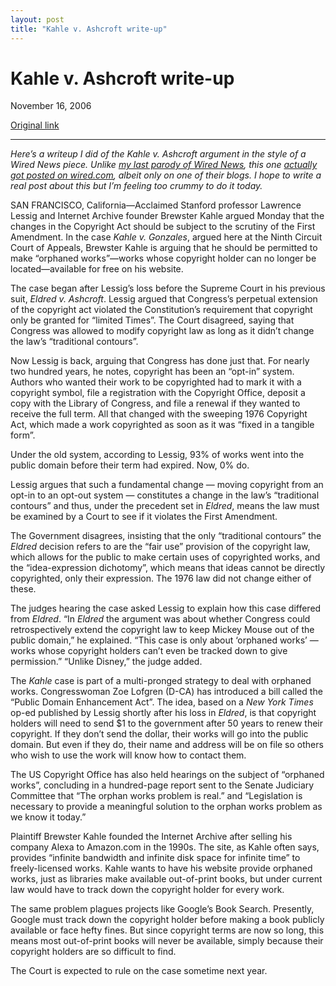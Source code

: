 ```yaml
---
layout: post
title: "Kahle v. Ashcroft write-up"
---
```

Kahle v. Ashcroft write-up
==========================

November 16, 2006

[Original link](http://www.aaronsw.com/weblog/kahlevashcroft)

* * * * *

*Here’s a writeup I did of the Kahle v. Ashcroft argument in the style
of a Wired News piece. Unlike [my last parody of Wired
News](http://www.aaronsw.com/weblog/startupschool), this one [actually
got posted on
wired.com](http://blog.wired.com/27bstroke6/2006/11/ringside_at_cop.html),
albeit only on one of their blogs. I hope to write a real post about
this but I’m feeling too crummy to do it today.*

SAN FRANCISCO, California—Acclaimed Stanford professor Lawrence Lessig
and Internet Archive founder Brewster Kahle argued Monday that the
changes in the Copyright Act should be subject to the scrutiny of the
First Amendment. In the case *Kahle v. Gonzales*, argued here at the
Ninth Circuit Court of Appeals, Brewster Kahle is arguing that he should
be permitted to make “orphaned works”—works whose copyright holder can
no longer be located—available for free on his website.

The case began after Lessig’s loss before the Supreme Court in his
previous suit, *Eldred v. Ashcroft*. Lessig argued that Congress’s
perpetual extension of the copyright act violated the Constitution’s
requirement that copyright only be granted for “limited Times”. The
Court disagreed, saying that Congress was allowed to modify copyright
law as long as it didn’t change the law’s “traditional contours”.

Now Lessig is back, arguing that Congress has done just that. For nearly
two hundred years, he notes, copyright has been an “opt-in” system.
Authors who wanted their work to be copyrighted had to mark it with a
copyright symbol, file a registration with the Copyright Office, deposit
a copy with the Library of Congress, and file a renewal if they wanted
to receive the full term. All that changed with the sweeping 1976
Copyright Act, which made a work copyrighted as soon as it was “fixed in
a tangible form”.

Under the old system, according to Lessig, 93% of works went into the
public domain before their term had expired. Now, 0% do.

Lessig argues that such a fundamental change — moving copyright from an
opt-in to an opt-out system — constitutes a change in the law’s
“traditional contours” and thus, under the precedent set in *Eldred*,
means the law must be examined by a Court to see if it violates the
First Amendment.

The Government disagrees, insisting that the only “traditional contours”
the *Eldred* decision refers to are the “fair use” provision of the
copyright law, which allows for the public to make certain uses of
copyrighted works, and the “idea-expression dichotomy”, which means that
ideas cannot be directly copyrighted, only their expression. The 1976
law did not change either of these.

The judges hearing the case asked Lessig to explain how this case
differed from *Eldred*. “In *Eldred* the argument was about whether
Congress could retrospectively extend the copyright law to keep Mickey
Mouse out of the public domain,” he explained. “This case is only about
‘orphaned works’ — works whose copyright holders can’t even be tracked
down to give permission.” “Unlike Disney,” the judge added.

The *Kahle* case is part of a multi-pronged strategy to deal with
orphaned works. Congresswoman Zoe Lofgren (D-CA) has introduced a bill
called the “Public Domain Enhancement Act”. The idea, based on a *New
York Times* op-ed published by Lessig shortly after his loss in
*Eldred*, is that copyright holders will need to send \$1 to the
government after 50 years to renew their copyright. If they don’t send
the dollar, their works will go into the public domain. But even if they
do, their name and address will be on file so others who wish to use the
work will know how to contact them.

The US Copyright Office has also held hearings on the subject of
“orphaned works”, concluding in a hundred-page report sent to the Senate
Judiciary Committee that “The orphan works problem is real.” and
“Legislation is necessary to provide a meaningful solution to the orphan
works problem as we know it today.”

Plaintiff Brewster Kahle founded the Internet Archive after selling his
company Alexa to Amazon.com in the 1990s. The site, as Kahle often says,
provides “infinite bandwidth and infinite disk space for infinite time”
to freely-licensed works. Kahle wants to have his website provide
orphaned works, just as libraries make available out-of-print books, but
under current law would have to track down the copyright holder for
every work.

The same problem plagues projects like Google’s Book Search. Presently,
Google must track down the copyright holder before making a book
publicly available or face hefty fines. But since copyright terms are
now so long, this means most out-of-print books will never be available,
simply because their copyright holders are so difficult to find.

The Court is expected to rule on the case sometime next year.
